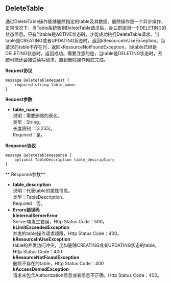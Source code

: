 ## DeleteTable

通过DeleteTable操作能够删除指定的table及其数据。删除操作是一个异步操作，正常情况下，当Table系统收到DeleteTable请求后，会立即返回一个DELETING的状态信息。只有当table是ACTIVE状态时，才能成功执行DeleteTable请求。当table是CREATING或者UPDATING状态时，返回kResourceInUseException。当请求的table不存在时，返回kResourceNotFoundException。当table已经是DELETING状态时，返回成功。需要注意的是，当table是DELETING状态时，系统可能还会接受读写请求，直到删除操作彻底完成。

**Request协议**
```
message DeleteTableRequest {
    required string table_name;
}
```
**Request参数**

* **table_name**<br>
说明：需要删除的表名。<br>
类型：String。<br>
长度限制：[3,255]。<br>
Required：是。

**Response协议**

```
message DeleteTableResponse {
    optional TableDescription table_description;
}
```
** Response参数**

* **table_description**<br>
说明：代表table的属性信息。<br>
类型：TableDescription。<br>
Required：否。
* **Errors错误码**<br>
**kInternalServerError**<br>
Server端发生错误，Http Status Code：500。<br>
**kLimitExceededException**<br>
并发的table操作请求超限，Http Status Code：400。<br>
**kResourceInUseException**<br>
table的并发访问冲突，比如删除CREATING或者UPDATING状态的table，
Http Status Code：400<br>
**kResourceNotFoundException**<br>
删除不存在的table，Http Status Code：400<br>
**kAccessDeniedException**<br>
请求未包含Authorization信息或者信息不正确，Http Status Code：400。
